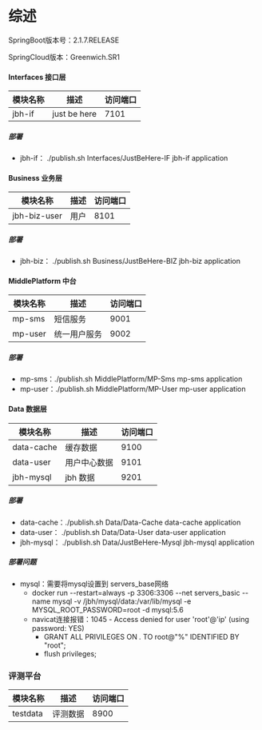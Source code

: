 # 综述

SpringBoot版本号：2.1.7.RELEASE

SpringCloud版本：Greenwich.SR1

#### Interfaces 接口层
模块名称 | 描述 |  访问端口  
-|-|-
jbh-if | just be here | 7101 |

##### 部署
- jbh-if：
    ./publish.sh Interfaces/JustBeHere-IF jbh-if application



#### Business 业务层
模块名称 | 描述 |  访问端口  
-|-|-
jbh-biz-user | 用户 | 8101 |

##### 部署
- jbh-biz：
    ./publish.sh Business/JustBeHere-BIZ jbh-biz application



#### MiddlePlatform 中台
模块名称 | 描述 |  访问端口  
-|-|-
mp-sms | 短信服务 | 9001 |
mp-user | 统一用户服务 | 9002 |

##### 部署
- mp-sms：./publish.sh MiddlePlatform/MP-Sms mp-sms application
- mp-user：./publish.sh MiddlePlatform/MP-User mp-user application



#### Data 数据层
模块名称 | 描述 |  访问端口  
-|-|-
data-cache | 缓存数据 | 9100 |
data-user | 用户中心数据 | 9101 |
jbh-mysql | jbh 数据 | 9201 |

##### 部署
- data-cache：./publish.sh Data/Data-Cache data-cache application
- data-user： ./publish.sh Data/Data-User data-user application
- jbh-mysql： ./publish.sh Data/JustBeHere-Mysql jbh-mysql application

##### 部署问题
- mysql：需要将mysql设置到 servers_base网络
    - docker run --restart=always -p 3306:3306 --net servers_basic --name mysql -v /jbh/mysql/data:/var/lib/mysql -e MYSQL_ROOT_PASSWORD=root -d mysql:5.6
    - navicat连接报错：1045 - Access denied for user 'root'@'ip' (using password: YES)
        - GRANT ALL PRIVILEGES ON *.* TO root@"%" IDENTIFIED BY "root"; 
        - flush privileges; 





### 评测平台
模块名称 | 描述 |  访问端口  
-|-|-
testdata | 评测数据 | 8900 |